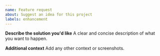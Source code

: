 ```yaml
---
name: Feature request
about: Suggest an idea for this project
labels: enhancement
---
```


**Describe the solution you'd like**
A clear and concise description of what you want to happen.

**Additional context**
Add any other context or screenshots.
